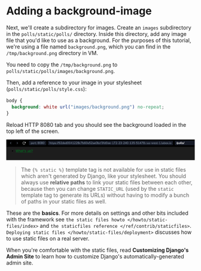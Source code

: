 # Adding a background-image

Next, we'll create a subdirectory for images. Create an `images` subdirectory in the `polls/static/polls/` directory. Inside this directory, add any image file that you'd like to use as a background. For the purposes of this tutorial, we're using a file named `background.png`, which you can find in the `/tmp/background.png` directory in VM.

You need to copy the `/tmp/background.png` to `polls/static/polls/images/background.png`.

Then, add a reference to your image in your stylesheet (`polls/static/polls/style.css`):

```css
body {
  background: white url("images/background.png") no-repeat;
}
```

Reload HTTP 8080 tab and you should see the background loaded in the top left of the screen.

![Alt text](./assets/20230908-15-39-41-8dGms0NM.png)

> The `{% static %}` template tag is not available for use in static files which aren't generated by Django, like your stylesheet. You should always use **relative paths** to link your static files between each other, because then you can change `STATIC_URL` (used by the `static` template tag to generate its URLs) without having to modify a bunch of paths in your static files as well.

These are the **basics**. For more details on settings and other bits included with the framework see `the static files howto </howto/static-files/index>` and `the staticfiles reference </ref/contrib/staticfiles>`. `Deploying
static files </howto/static-files/deployment>` discusses how to use static files on a real server.

When you're comfortable with the static files, read **Customizing Django's Admin Site** to learn how to customize Django's automatically-generated admin site.
